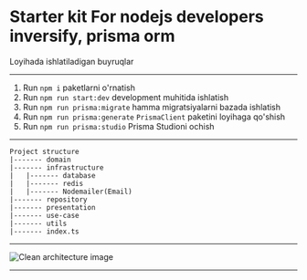 # Starter kit For nodejs developers inversify, prisma orm

Loyihada ishlatiladigan buyruqlar

---

1. Run `npm i` paketlarni o'rnatish
2. Run `npm run start:dev` development muhitida ishlatish
3. Run `npm run prisma:migrate` hamma migratsiyalarni bazada ishlatish
4. Run `npm run prisma:generate` `PrismaClient` paketini loyihaga qo'shish
5. Run `npm run prisma:studio` Prisma Studioni ochish

---


```
Project structure 
|------- domain
|------- infrastructure
|   |------- database
|   |------- redis
|   |------- Nodemailer(Email)
|------- repository 
|------- presentation
|------- use-case
|------- utils
|------- index.ts
```
---

![Clean architecture image](https://miro.medium.com/max/1400/1*0u-ekVHFu7Om7Z-VTwFHvg.png)

---
